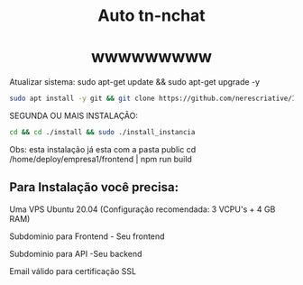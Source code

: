 <h1 align="center">Auto tn-nchat</h1>

<h1 align="center">wwwwwwwww</h1>



Atualizar sistema:
sudo apt-get update && sudo apt-get upgrade -y



```bash
sudo apt install -y git && git clone https://github.com/nerescriative/Instalador_saas3Azul install && sudo chmod -R 777 ./install && cd ./install && sudo ./install_primaria
```
 SEGUNDA OU MAIS INSTALAÇÃO:
```bash
cd && cd ./install && sudo ./install_instancia
```


Obs: esta instalação já esta com a pasta public
cd /home/deploy/empresa1/frontend |
npm run build

## Para Instalação você precisa:

Uma VPS Ubuntu 20.04 (Configuração recomendada: 3 VCPU's + 4 GB RAM)

Subdominio para Frontend - Seu frontend

Subdominio para API -Seu backend

Email válido para certificação SSL












